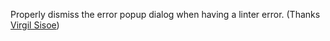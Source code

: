 Properly dismiss the error popup dialog when having a linter error. (Thanks [Virgil Sisoe](https://github.com/sisoe24))